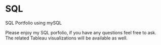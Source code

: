 # SQL
SQL Portfolio using mySQL

Please enjoy my SQL porfolio, if you have any questions feel free to ask. The related Tableau visualizations will be available as well.
